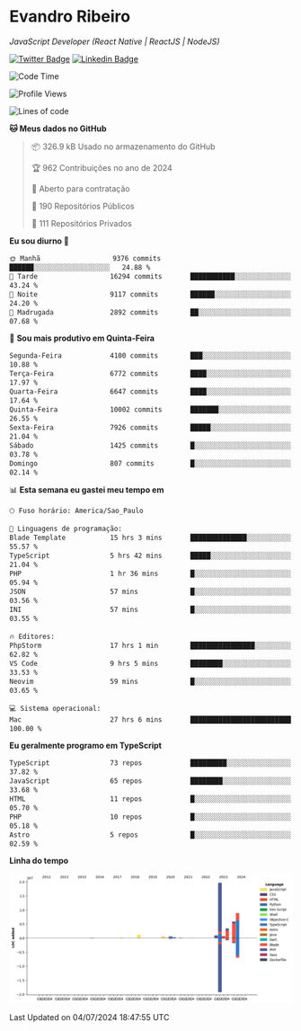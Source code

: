 # Evandro **Ribeiro**

*JavaScript Developer (React Native | ReactJS | NodeJS)*

[![Twitter Badge](https://img.shields.io/badge/-@ribeiroevandro-201B2D?style=flat-square&labelColor=201B2D&logo=twitter&logoColor=white&link=https://twitter.com/ribeiroevandro)](https://twitter.com/ribeiroevandro) 
[![Linkedin Badge](https://img.shields.io/badge/-Evandro%20Ribeiro-201B2D?style=flat-square&logo=Linkedin&logoColor=white&link=https://www.linkedin.com/in/ribeiroevandro)](https://www.linkedin.com/in/ribeiroevandro) 


<!--START_SECTION:waka-->
![Code Time](http://img.shields.io/badge/Code%20Time-4%2C001%20hrs%2022%20mins-blue)

![Profile Views](http://img.shields.io/badge/Visualizac%C3%B5es%20do%20perfil-0-blue)

![Lines of code](https://img.shields.io/badge/Desde%20o%20Hello%20World%20eu%20escrevi-42.7%20million%20linhas%20de%20c%C3%B3digo-blue)

**🐱 Meus dados no GitHub** 

> 📦 326.9 kB Usado no armazenamento do GitHub 
 > 
> 🏆 962 Contribuições no ano de 2024
 > 
> 💼 Aberto para contratação
 > 
> 📜 190 Repositórios Públicos 
 > 
> 🔑 111 Repositórios Privados 
 > 
**Eu sou diurno 🐤** 

```text
🌞 Manhã                  9376 commits        ██████░░░░░░░░░░░░░░░░░░░   24.88 % 
🌆 Tarde                  16294 commits       ███████████░░░░░░░░░░░░░░   43.24 % 
🌃 Noite                  9117 commits        ██████░░░░░░░░░░░░░░░░░░░   24.20 % 
🌙 Madrugada              2892 commits        ██░░░░░░░░░░░░░░░░░░░░░░░   07.68 % 
```
📅 **Sou mais produtivo em Quinta-Feira** 

```text
Segunda-Feira            4100 commits        ███░░░░░░░░░░░░░░░░░░░░░░   10.88 % 
Terça-Feira              6772 commits        ████░░░░░░░░░░░░░░░░░░░░░   17.97 % 
Quarta-Feira             6647 commits        ████░░░░░░░░░░░░░░░░░░░░░   17.64 % 
Quinta-Feira             10002 commits       ███████░░░░░░░░░░░░░░░░░░   26.55 % 
Sexta-Feira              7926 commits        █████░░░░░░░░░░░░░░░░░░░░   21.04 % 
Sábado                   1425 commits        █░░░░░░░░░░░░░░░░░░░░░░░░   03.78 % 
Domingo                  807 commits         █░░░░░░░░░░░░░░░░░░░░░░░░   02.14 % 
```


📊 **Esta semana eu gastei meu tempo em** 

```text
🕑︎ Fuso horário: America/Sao_Paulo

💬 Linguagens de programação: 
Blade Template           15 hrs 3 mins       ██████████████░░░░░░░░░░░   55.57 % 
TypeScript               5 hrs 42 mins       █████░░░░░░░░░░░░░░░░░░░░   21.04 % 
PHP                      1 hr 36 mins        █░░░░░░░░░░░░░░░░░░░░░░░░   05.94 % 
JSON                     57 mins             █░░░░░░░░░░░░░░░░░░░░░░░░   03.56 % 
INI                      57 mins             █░░░░░░░░░░░░░░░░░░░░░░░░   03.55 % 

🔥 Editores: 
PhpStorm                 17 hrs 1 min        ████████████████░░░░░░░░░   62.82 % 
VS Code                  9 hrs 5 mins        ████████░░░░░░░░░░░░░░░░░   33.53 % 
Neovim                   59 mins             █░░░░░░░░░░░░░░░░░░░░░░░░   03.65 % 

💻 Sistema operacional: 
Mac                      27 hrs 6 mins       █████████████████████████   100.00 % 
```

**Eu geralmente programo em TypeScript** 

```text
TypeScript               73 repos            █████████░░░░░░░░░░░░░░░░   37.82 % 
JavaScript               65 repos            ████████░░░░░░░░░░░░░░░░░   33.68 % 
HTML                     11 repos            █░░░░░░░░░░░░░░░░░░░░░░░░   05.70 % 
PHP                      10 repos            █░░░░░░░░░░░░░░░░░░░░░░░░   05.18 % 
Astro                    5 repos             █░░░░░░░░░░░░░░░░░░░░░░░░   02.59 % 
```



**Linha do tempo**

![Lines of Code chart](https://raw.githubusercontent.com/ribeiroevandro/ribeiroevandro/main/assets/bar_graph.png)


 Last Updated on 04/07/2024 18:47:55 UTC
<!--END_SECTION:waka-->
